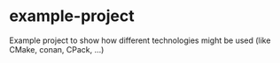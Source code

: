 # example-project
Example project to show how different technologies might be used (like CMake, conan, CPack, ...)
